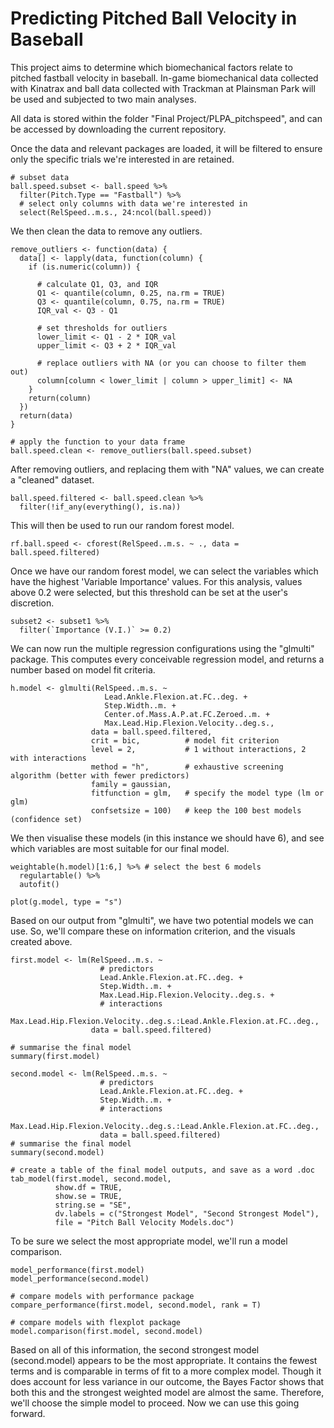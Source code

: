 # Predicting Pitched Ball Velocity in Baseball

This project aims to determine which biomechanical factors relate to pitched fastball velocity in baseball. 
In-game biomechanical data collected with Kinatrax and ball data collected with Trackman at Plainsman Park will be used and subjected to two main analyses.

All data is stored within the folder "Final Project/PLPA_pitchspeed", and can be accessed by downloading the current repository.

Once the data and relevant packages are loaded, it will be filtered to ensure only the specific trials we're interested in are retained.

```
# subset data
ball.speed.subset <- ball.speed %>%
  filter(Pitch.Type == "Fastball") %>%
  # select only columns with data we're interested in
  select(RelSpeed..m.s., 24:ncol(ball.speed))
```

We then clean the data to remove any outliers.

```
remove_outliers <- function(data) {
  data[] <- lapply(data, function(column) {
    if (is.numeric(column)) {
      
      # calculate Q1, Q3, and IQR
      Q1 <- quantile(column, 0.25, na.rm = TRUE)
      Q3 <- quantile(column, 0.75, na.rm = TRUE)
      IQR_val <- Q3 - Q1
      
      # set thresholds for outliers
      lower_limit <- Q1 - 2 * IQR_val
      upper_limit <- Q3 + 2 * IQR_val
      
      # replace outliers with NA (or you can choose to filter them out)
      column[column < lower_limit | column > upper_limit] <- NA
    }
    return(column)
  })
  return(data)
}

# apply the function to your data frame
ball.speed.clean <- remove_outliers(ball.speed.subset)
```

After removing outliers, and replacing them with "NA" values, we can create a "cleaned" dataset.

```
ball.speed.filtered <- ball.speed.clean %>%
  filter(!if_any(everything(), is.na))
```

This will then be used to run our random forest model.

```
rf.ball.speed <- cforest(RelSpeed..m.s. ~ ., data = ball.speed.filtered)
```

Once we have our random forest model, we can select the variables which have the highest 'Variable Importance' values. For this analysis, values above 0.2 were selected, but this threshold can be set at the user's discretion.

```
subset2 <- subset1 %>%
  filter(`Importance (V.I.)` >= 0.2)
```

We can now run the multiple regression configurations using the "glmulti" package. This computes every conceivable regression model, and returns a number based on model fit criteria.

```
h.model <- glmulti(RelSpeed..m.s. ~ 
                     Lead.Ankle.Flexion.at.FC..deg. +
                     Step.Width..m. +
                     Center.of.Mass.A.P.at.FC.Zeroed..m. +
                     Max.Lead.Hip.Flexion.Velocity..deg.s.,
                  data = ball.speed.filtered,
                  crit = bic,          # model fit criterion
                  level = 2,           # 1 without interactions, 2 with interactions
                  method = "h",        # exhaustive screening algorithm (better with fewer predictors)
                  family = gaussian,
                  fitfunction = glm,   # specify the model type (lm or glm)
                  confsetsize = 100)   # keep the 100 best models (confidence set)
```

We then visualise these models (in this instance we should have 6), and see which variables are most suitable for our final model.

```
weightable(h.model)[1:6,] %>% # select the best 6 models
  regulartable() %>%
  autofit()

plot(g.model, type = "s")
```

Based on our output from "glmulti", we have two potential models we can use. So, we'll compare these on information criterion, and the visuals created above.

```
first.model <- lm(RelSpeed..m.s. ~
                    # predictors
                    Lead.Ankle.Flexion.at.FC..deg. + 
                    Step.Width..m. +
                    Max.Lead.Hip.Flexion.Velocity..deg.s. +
                    # interactions
                    Max.Lead.Hip.Flexion.Velocity..deg.s.:Lead.Ankle.Flexion.at.FC..deg.,
                  data = ball.speed.filtered)

# summarise the final model
summary(first.model)

second.model <- lm(RelSpeed..m.s. ~
                    # predictors
                    Lead.Ankle.Flexion.at.FC..deg. +
                    Step.Width..m. +
                    # interactions
                    Max.Lead.Hip.Flexion.Velocity..deg.s.:Lead.Ankle.Flexion.at.FC..deg.,
                    data = ball.speed.filtered)
# summarise the final model
summary(second.model)

# create a table of the final model outputs, and save as a word .doc
tab_model(first.model, second.model, 
          show.df = TRUE,
          show.se = TRUE, 
          string.se = "SE",
          dv.labels = c("Strongest Model", "Second Strongest Model"),
          file = "Pitch Ball Velocity Models.doc")
```

To be sure we select the most appropriate model, we'll run a model comparison. 

```
model_performance(first.model)
model_performance(second.model)

# compare models with performance package
compare_performance(first.model, second.model, rank = T)

# compare models with flexplot package
model.comparison(first.model, second.model)
```

Based on all of this information, the second strongest model (second.model) appears to be the most appropriate. It contains the fewest terms and is comparable in terms of fit to a more complex model. Though it does account for less variance in our outcome, the Bayes Factor shows that both this and the strongest weighted model are almost the same. Therefore, we'll choose the simple model to proceed.
Now we can use this going forward.
